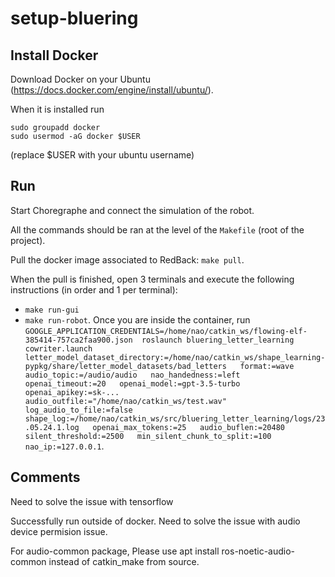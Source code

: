 # setup-bluering

## Install Docker

Download Docker on your Ubuntu (https://docs.docker.com/engine/install/ubuntu/).

When it is installed run

```
sudo groupadd docker
sudo usermod -aG docker $USER
```

(replace $USER with your ubuntu username)

## Run

Start Choregraphe and connect the simulation of the robot.

All the commands should be ran at the level of the `Makefile` (root of the project).

Pull the docker image associated to RedBack: `make pull`.

When the pull is finished, open 3 terminals and execute the following instructions (in order and 1 per terminal):
- `make run-gui`
- `make run-robot`. Once you are inside the container, run `GOOGLE_APPLICATION_CREDENTIALS=/home/nao/catkin_ws/flowing-elf-385414-757ca2faa900.json  roslaunch bluering_letter_learning cowriter.launch   letter_model_dataset_directory:=/home/nao/catkin_ws/shape_learning-pypkg/share/letter_model_datasets/bad_letters   format:=wave   audio_topic:=/audio/audio   nao_handedness:=left   openai_timeout:=20   openai_model:=gpt-3.5-turbo   openai_apikey:=sk-...   audio_outfile:="/home/nao/catkin_ws/test.wav"   log_audio_to_file:=false   shape_log:=/home/nao/catkin_ws/src/bluering_letter_learning/logs/23.05.24.1.log   openai_max_tokens:=25   audio_buflen:=20480   silent_threshold:=2500   min_silent_chunk_to_split:=100   nao_ip:=127.0.0.1`.


## Comments

Need to solve the issue with tensorflow

Successfully run outside of docker.
Need to solve the issue with audio device permision issue.

For audio-common package,
Please use apt install ros-noetic-audio-common instead of catkin_make from source.

